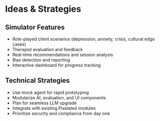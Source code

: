 # Ideas & Strategies

## Simulator Features
- Role-played client scenarios (depression, anxiety, crisis, cultural edge cases)
- Therapist evaluation and feedback
- Real-time recommendations and session analysis
- Bias detection and reporting
- Interactive dashboard for progress tracking

## Technical Strategies
- Use mock agent for rapid prototyping
- Modularize AI, evaluation, and UI components
- Plan for seamless LLM upgrade
- Integrate with existing Pixelated modules
- Prioritize security and compliance from day one
